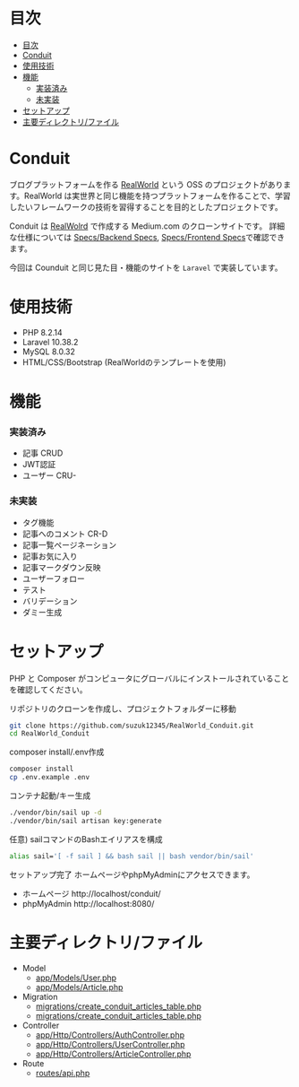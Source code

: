 # 目次
- [目次](#目次)
- [Conduit](#conduit)
- [使用技術](#使用技術)
- [機能](#機能)
    - [実装済み](#実装済み)
    - [未実装](#未実装)
- [セットアップ](#セットアップ)
- [主要ディレクトリ/ファイル](#主要ディレクトリファイル)

# Conduit

ブログプラットフォームを作る [RealWorld](https://github.com/gothinkster/realworld/tree/main) という OSS のプロジェクトがあります。RealWorld は実世界と同じ機能を持つプラットフォームを作ることで、学習したいフレームワークの技術を習得することを目的としたプロジェクトです。

Conduit は [RealWolrd](https://demo.realworld.io/#/) で作成する Medium.com のクローンサイトです。
詳細な仕様については [Specs/Backend Specs](https://realworld-docs.netlify.app/docs/specs/backend-specs/introduction), [Specs/Frontend Specs](https://realworld-docs.netlify.app/docs/specs/frontend-specs/templates)で確認できます。

今回は Counduit と同じ見た目・機能のサイトを `Laravel` で実装しています。

# 使用技術

- PHP 8.2.14
- Laravel 10.38.2
- MySQL 8.0.32
- HTML/CSS/Bootstrap (RealWorldのテンプレートを使用)

# 機能

### 実装済み
- 記事 CRUD
- JWT認証
- ユーザー CRU-

### 未実装

- タグ機能
- 記事へのコメント CR-D
- 記事一覧ページネーション
- 記事お気に入り
- 記事マークダウン反映
- ユーザーフォロー
- テスト
- バリデーション
- ダミー生成

# セットアップ
PHP と Composer がコンピュータにグローバルにインストールされていることを確認してください。

リポジトリのクローンを作成し、プロジェクトフォルダーに移動
```bash
git clone https://github.com/suzuk12345/RealWorld_Conduit.git
cd RealWorld_Conduit
```

composer install/.env作成
```bash
composer install
cp .env.example .env
```

コンテナ起動/キー生成
```bash
./vendor/bin/sail up -d
./vendor/bin/sail artisan key:generate
```

任意) sailコマンドのBashエイリアスを構成
```bash
alias sail='[ -f sail ] && bash sail || bash vendor/bin/sail'
```

セットアップ完了 ホームページやphpMyAdminにアクセスできます。
- ホームページ
http://localhost/conduit/
- phpMyAdmin
http://localhost:8080/

# 主要ディレクトリ/ファイル
- Model
    - [app/Models/User.php](https://github.com/suzuk12345/RealWorld_Conduit/blob/API/app/Models/User.php)
    - [app/Models/Article.php](https://github.com/suzuk12345/RealWorld_Conduit/blob/API/app/Models/Article.php)
- Migration
    - [migrations/create_conduit_articles_table.php](https://github.com/suzuk12345/RealWorld_Conduit/blob/API/database/migrations/2014_10_12_000000_create_users_table.php)
    - [migrations/create_conduit_articles_table.php](https://github.com/suzuk12345/RealWorld_Conduit/blob/master/database/migrations/2023_12_23_113214_create_conduit_articles_table.php)
- Controller
    - [app/Http/Controllers/AuthController.php](https://github.com/suzuk12345/RealWorld_Conduit/blob/API/app/Http/Controllers/AuthController.php)
    - [app/Http/Controllers/UserController.php](https://github.com/suzuk12345/RealWorld_Conduit/blob/API/app/Http/Controllers/UserController.php)
    - [app/Http/Controllers/ArticleController.php](https://github.com/suzuk12345/RealWorld_Conduit/blob/API/app/Http/Controllers/ArticleController.php)
- Route
    - [routes/api.php](https://github.com/suzuk12345/RealWorld_Conduit/blob/API/routes/api.php)
